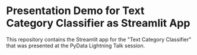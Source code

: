 # Presentation Demo for Text Category Classifier as Streamlit App

This repository contains the Streamlit app for the "Text Category Classifier" that was presented at the PyData Lightning Talk session.